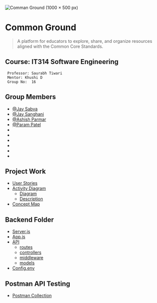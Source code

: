 ![Comman Ground (1000 × 500 px)](https://github.com/Jaysanghani08/Common_Ground/assets/94957904/0c79050a-ab46-47ab-856c-f26909c185df)

# Common Ground

> A platform for educators to explore, share, and organize resources aligned
with the Common Core Standards.

## Course: IT314 Software Engineering
     Professor: Saurabh Tiwari
     Mentor: Khushi D
     Group No:  16
## Group Members

- [@Jay Sabva](https://www.github.com/JaySabva)
- [@Jay Sanghani](https://www.github.com/Jaysanghani08/)
- [@Ashish Parmar](https://www.github.com/Ashishparmar3511) 
- [@Param Patel](https://www.github.com/P-a-r-a-m)
-
-
-
-
-
-
## Project Work

- [User Stories](https://github.com/Jaysanghani08/Common_Ground/blob/main/User_Stories/User_Stories.pdf)
- [Activity Diagram](https://github.com/Jaysanghani08/Common_Ground/blob/main/Activity_diagram/)
  - [Diagram](https://github.com/Jaysanghani08/Common_Ground/blob/main/Activity_diagram/Activity_Diagram.pdf)
  - [Description](https://github.com/Jaysanghani08/Common_Ground/blob/main/Activity_diagram/Activity_Diagram_Description.pdf)
- [Concept Map](https://github.com/Jaysanghani08/Common_Ground/blob/main/Concept_map/Concept_Map.pdf)

## Backend Folder

- [Server.js](https://github.com/Jaysanghani08/Common_Ground/blob/main/BackEnd/server.js)
- [App.js](https://github.com/Jaysanghani08/Common_Ground/tree/main/BackEnd/app.js)
- [API](https://github.com/Jaysanghani08/Common_Ground/tree/main/BackEnd/api/)
  - [routes](https://github.com/Jaysanghani08/Common_Ground/tree/main/BackEnd/api/routes)
  - [controllers](https://github.com/Jaysanghani08/Common_Ground/tree/main/BackEnd/api/controllers)
  - [middleware](https://github.com/Jaysanghani08/Common_Ground/tree/main/BackEnd/api/middleware)
  - [models](https://github.com/Jaysanghani08/Common_Ground/tree/main/BackEnd/api/models)
- [Config.env](https://github.com/Jaysanghani08/Common_Ground/blob/main/BackEnd/config.env)

## Postman API Testing
- [Postman Collection](https://www.postman.com/jaysabva/workspace/common-ground/collection/29100795-f050ae57-b6d0-4d13-a547-90435b1845d7?action=share&creator=29100795)
